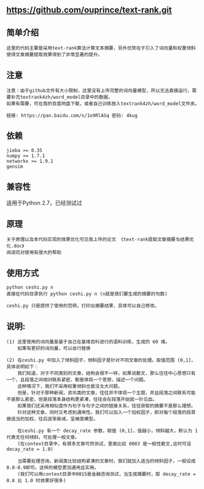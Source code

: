 ## https://github.com/ouprince/text-rank.git
## 简单介绍
	这里的代码主要是采用text-rank算法计算文本摘要，另外优势在于引入了词向量和权重倾斜
	使得文章摘要提取效果得到了非常显著的提升。

## 注意
	注意：由于github文件有大小限制，这里没有上传完整的词向量模型，所以无法直接运行，需要补充textrank4zh/word_model目录中的数据。
	如果有需要，可在我的百度网盘下载，或者自己训练放入textrank4zh/word_model文件夹。

	链接: https://pan.baidu.com/s/1o9RlASq 密码: 4kug

## 依赖
	jieba >= 0.35  
	numpy >= 1.7.1  
	networkx >= 1.9.1
	gensim

## 兼容性
适用于Python 2.7，已经测试过

## 原理

	关于原理以及本代码实现的效果优化可见我上传的论文 《text-rank提取文章摘要与结果优化.doc》
	阅读完对使用有很大的帮助
	
## 使用方式
	python ceshi.py n
	直接在代码目录执行 python ceshi.py n (n就是我们要生成的摘要的句数)

	ceshi.py 只是提供了使用的范例，打印出摘要结果，具体可以自己修改。

## 说明:
	(1) 这里使用的词向量是基于自己在基维百科进行的语料训练，生成的 60 维。
		如果有更好的词向量，可以自行替换
    
	(2) 在ceshi.py 中加入了倾斜因子，倾斜因子是针对不同文章的处理。取值范围 (0,1]，具体说明如下：
		我们知道，对于不同类别的文章，结构会很不一样，如果说散文，那么往往中心思想只有一个，且段落之间相对联系紧密，都是体现一个思想，描述一个问题。
		这种情况下，我们不采用权重倾斜也是没太大问题。
		但是，针对于那种新闻，资讯类的文章，往往并不体现一个主题，并且段落之间联系可能不是那么紧密，但是段落本身结构更紧凑，往往会在段落开始就一针见血。
		如果我们还采用相似度作为句子与句子之间的链接关系，往往获取的摘要不是那么理想。
		针对这种文章，同时又考虑到通用性。我们可以加入一个加权因子，即对每个段落的段首做适当的加权，往后逐渐衰减，呈梯度模型。
    
		在ceshi.py 有一个 decay_rate 参数，取值 (0,1]，值越小，倾斜越大，默认为 1 代表无任何倾斜，可处理一般文章。
		(在context目录中，有很多文章可供测试，里面比如 0003 是一般性散文,这时可设decay_rate = 1.0)
    
		当需要处理咨询，新闻类比较结构紧凑的文章时，我们就加入适当的倾斜因子，一般设成0.8-0.9即可。这样的模型更加通用且实用。
		(我们可以用context目录中0015是金融咨询测试，当生成摘要时，取 decay_rate = 0.8 比 1.0 时效果好很多)



